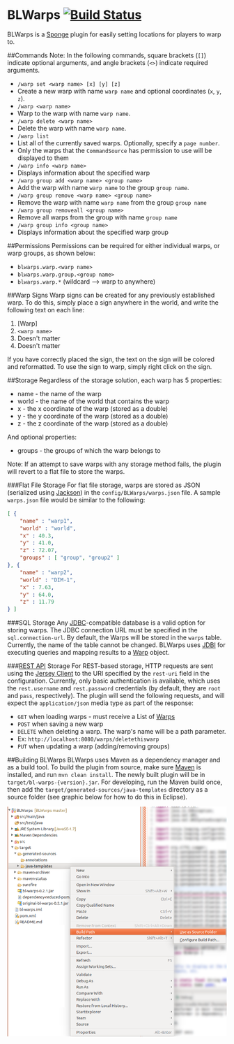 # BLWarps [![Build Status](https://travis-ci.org/BlockLaunch/BLWarps.svg?branch=master)](https://travis-ci.org/BlockLaunch/BLWarps)
BLWarps is a [Sponge](https://www.spongepowered.org/) plugin for easily setting locations for players to warp to.

##Commands
Note: In the following commands, square brackets (`[]`) indicate optional arguments, and angle brackets (`<>`) indicate required arguments.
* `/warp set <warp name> [x] [y] [z]`
 * Create a new warp with name `warp name` and optional coordinates (`x`, `y`, `z`).
* `/warp <warp name>`
 * Warp to the warp with name `warp name`.
* `/warp delete <warp name>`
 * Delete the warp with name `warp name`.
* `/warp list`
 * List all of the currently saved warps. Optionally, specify a `page number`.
 * Only the warps that the `CommandSource` has permission to use will be displayed to them
* `/warp info <warp name>`
 * Displays information about the specified warp
* `/warp group add <warp name> <group name>`
 * Add the warp with name `warp name` to the group `group name`.
* `/warp group remove <warp name> <group name>`
 * Remove the warp with name `warp name` from the group `group name`
* `/warp group removeall <group name>`
 * Remove all warps from the group with name `group name`
* `/warp group info <group name>`
 * Displays information about the specified warp group

##Permissions
Permissions can be required for either individual warps, or warp groups, as shown below:
 * `blwarps.warp.<warp name>`
 * `blwarps.warp.group.<group name>`
 * `blwarps.warp.*` (wildcard --> warp to anywhere)

##Warp Signs
Warp signs can be created for any previously established warp. To do this, simply place a sign anywhere in the world, and write the following text on each line:

1. [Warp]
2. `<warp name>`
3. Doesn't matter
4. Doesn't matter

If you have correctly placed the sign, the text on the sign will be colored and reformatted. To use the sign to warp, simply right click on the sign.

##Storage
Regardless of the storage solution, each warp has 5 properties:
* name - the name of the warp
* world - the name of the world that contains the warp
* x - the x coordinate of the warp (stored as a double)
* y - the y coordinate of the warp (stored as a double)
* z - the z coordinate of the warp (stored as a double)

And optional properties:
* groups - the groups of which the warp belongs to

Note: If an attempt to save warps with any storage method fails, the plugin will revert to a flat file to store the warps.

###Flat File Storage
For flat file storage, warps are stored as JSON (serialized using [Jackson](http://wiki.fasterxml.com/JacksonHome)) in the `config/BLWarps/warps.json` file. A sample `warps.json` file would be similar to the following:

```json
[ {
    "name" : "warp1",
    "world" : "world",
    "x" : 40.3,
    "y" : 41.0,
    "z" : 72.07,
    "groups" : [ "group", "group2" ]
}, {
    "name" : "warp2",
    "world" : "DIM-1",
    "x" : 7.63,
    "y" : 64.0,
    "z" : 11.79
} ]
```
###SQL Storage
Any [JDBC](http://www.oracle.com/technetwork/java/overview-141217.html)-compatible database is a valid option for storing warps. The JDBC connection URL must be specified in the `sql.connection-url`. By default, the Warps will be stored in the `warps` table. Currently, the name of the table cannot be changed. BLWarps uses [JDBI](http://jdbi.org/) for executing queries and mapping results to a [Warp](https://github.com/BlockLaunch/BLWarps/blob/master/src/main/java/com/blocklaunch/blwarps/Warp.java) object.

###[REST API](http://en.wikipedia.org/wiki/Representational_state_transfer) Storage
For REST-based storage, HTTP requests are sent using the  [Jersey Client](https://jersey.java.net/documentation/latest/client.html) to the URI specified by the `rest-uri` field in the configuration. Currently, only basic authentication is available, which uses the `rest.username` and `rest.password` credentials (by default, they are `root` and `pass`, respectively). The plugin will send the following requests, and will expect the `application/json` media type as part of the response:
* `GET` when loading warps - must receive a List of [Warps](https://github.com/BlockLaunch/BLWarps/blob/master/src/main/java/com/blocklaunch/blwarps/Warp.java)
* `POST` when saving a new warp
* `DELETE` when deleting a warp. The warp's name will be a path parameter.
 * Ex: `http://localhost:8080/warps/deletethiswarp`
* `PUT` when updating a warp (adding/removing groups)

##Building BLWarps
BLWarps uses Maven as a dependency manager and as a build tool. To build the plugin from source, make sure [Maven](https://maven.apache.org/download.cgi) is installed, and run `mvn clean install`. The newly built plugin will be in `target/bl-warps-{version}.jar`. For developing, run the Maven build once, then add the `target/generated-sources/java-templates` directory as a source folder (see graphic below for how to do this in Eclipse).

![Add generated sources as a source folder](mvn_build_tutorial.png)
